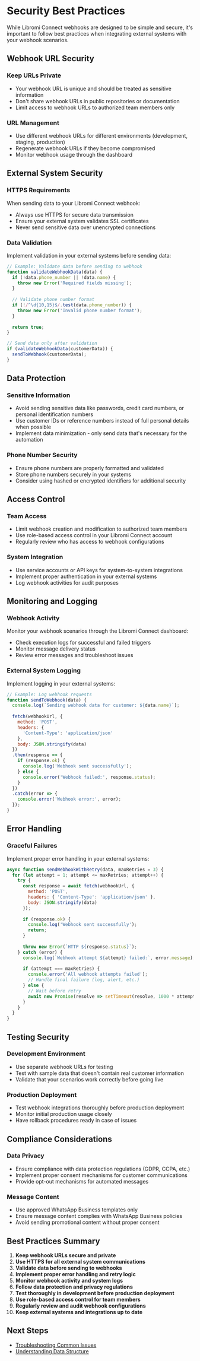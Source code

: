 # Security Best Practices

While Libromi Connect webhooks are designed to be simple and secure, it's important to follow best practices when integrating external systems with your webhook scenarios.

## Webhook URL Security

### Keep URLs Private
- Your webhook URL is unique and should be treated as sensitive information
- Don't share webhook URLs in public repositories or documentation
- Limit access to webhook URLs to authorized team members only

### URL Management
- Use different webhook URLs for different environments (development, staging, production)
- Regenerate webhook URLs if they become compromised
- Monitor webhook usage through the dashboard

## External System Security

### HTTPS Requirements
When sending data to your Libromi Connect webhook:
- Always use HTTPS for secure data transmission
- Ensure your external system validates SSL certificates
- Never send sensitive data over unencrypted connections

### Data Validation
Implement validation in your external systems before sending data:

```javascript
// Example: Validate data before sending to webhook
function validateWebhookData(data) {
  if (!data.phone_number || !data.name) {
    throw new Error('Required fields missing');
  }
  
  // Validate phone number format
  if (!/^\d{10,15}$/.test(data.phone_number)) {
    throw new Error('Invalid phone number format');
  }
  
  return true;
}

// Send data only after validation
if (validateWebhookData(customerData)) {
  sendToWebhook(customerData);
}
```

## Data Protection

### Sensitive Information
- Avoid sending sensitive data like passwords, credit card numbers, or personal identification numbers
- Use customer IDs or reference numbers instead of full personal details when possible
- Implement data minimization - only send data that's necessary for the automation

### Phone Number Security
- Ensure phone numbers are properly formatted and validated
- Store phone numbers securely in your systems
- Consider using hashed or encrypted identifiers for additional security

## Access Control

### Team Access
- Limit webhook creation and modification to authorized team members
- Use role-based access control in your Libromi Connect account
- Regularly review who has access to webhook configurations

### System Integration
- Use service accounts or API keys for system-to-system integrations
- Implement proper authentication in your external systems
- Log webhook activities for audit purposes

## Monitoring and Logging

### Webhook Activity
Monitor your webhook scenarios through the Libromi Connect dashboard:
- Check execution logs for successful and failed triggers
- Monitor message delivery status
- Review error messages and troubleshoot issues

### External System Logging
Implement logging in your external systems:

```javascript
// Example: Log webhook requests
function sendToWebhook(data) {
  console.log(`Sending webhook data for customer: ${data.name}`);
  
  fetch(webhookUrl, {
    method: 'POST',
    headers: {
      'Content-Type': 'application/json'
    },
    body: JSON.stringify(data)
  })
  .then(response => {
    if (response.ok) {
      console.log('Webhook sent successfully');
    } else {
      console.error('Webhook failed:', response.status);
    }
  })
  .catch(error => {
    console.error('Webhook error:', error);
  });
}
```

## Error Handling

### Graceful Failures
Implement proper error handling in your external systems:

```javascript
async function sendWebhookWithRetry(data, maxRetries = 3) {
  for (let attempt = 1; attempt <= maxRetries; attempt++) {
    try {
      const response = await fetch(webhookUrl, {
        method: 'POST',
        headers: { 'Content-Type': 'application/json' },
        body: JSON.stringify(data)
      });
      
      if (response.ok) {
        console.log('Webhook sent successfully');
        return;
      }
      
      throw new Error(`HTTP ${response.status}`);
    } catch (error) {
      console.log(`Webhook attempt ${attempt} failed:`, error.message);
      
      if (attempt === maxRetries) {
        console.error('All webhook attempts failed');
        // Handle final failure (log, alert, etc.)
      } else {
        // Wait before retry
        await new Promise(resolve => setTimeout(resolve, 1000 * attempt));
      }
    }
  }
}
```

## Testing Security

### Development Environment
- Use separate webhook URLs for testing
- Test with sample data that doesn't contain real customer information
- Validate that your scenarios work correctly before going live

### Production Deployment
- Test webhook integrations thoroughly before production deployment
- Monitor initial production usage closely
- Have rollback procedures ready in case of issues

## Compliance Considerations

### Data Privacy
- Ensure compliance with data protection regulations (GDPR, CCPA, etc.)
- Implement proper consent mechanisms for customer communications
- Provide opt-out mechanisms for automated messages

### Message Content
- Use approved WhatsApp Business templates only
- Ensure message content complies with WhatsApp Business policies
- Avoid sending promotional content without proper consent

## Best Practices Summary

1. **Keep webhook URLs secure and private**
2. **Use HTTPS for all external system communications**
3. **Validate data before sending to webhooks**
4. **Implement proper error handling and retry logic**
5. **Monitor webhook activity and system logs**
6. **Follow data protection and privacy regulations**
7. **Test thoroughly in development before production deployment**
8. **Use role-based access control for team members**
9. **Regularly review and audit webhook configurations**
10. **Keep external systems and integrations up to date**

## Next Steps

- [Troubleshooting Common Issues](./troubleshooting.md)
- [Understanding Data Structure](./events.md)